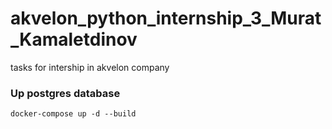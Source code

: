 # akvelon_python_internship_3_Murat_Kamaletdinov
tasks for intership in akvelon company

### Up postgres database
```
docker-compose up -d --build
```

